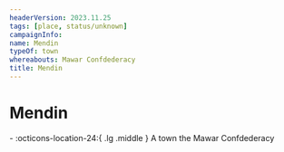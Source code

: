 ```yaml
---
headerVersion: 2023.11.25
tags: [place, status/unknown]
campaignInfo:
name: Mendin
typeOf: town
whereabouts: Mawar Confdederacy
title: Mendin
---
```

# Mendin
<div class="grid cards ext-narrow-margin ext-one-column" markdown>
-    :octicons-location-24:{ .lg .middle } A town the Mawar Confdederacy  
</div>


